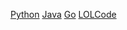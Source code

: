 [Python](https://repl.it/repls/AlertUnsightlyDiscussion)
[Java](https://repl.it/repls/ProudScholarlyClient)
[Go](https://repl.it/@DevinS73/ClientsidePassionateCensorware)
[LOLCode](http://tpcg.io/xPwo2naW)
